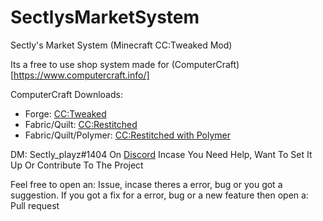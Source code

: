 # SectlysMarketSystem
Sectly's Market System (Minecraft CC:Tweaked Mod)

Its a free to use shop system made for (ComputerCraft)[https://www.computercraft.info/]

ComputerCraft Downloads:
- Forge: [CC:Tweaked](https://modrinth.com/mod/cc-tweaked)
- Fabric/Quilt: [CC:Restitched](https://modrinth.com/mod/cc-restitched)
- Fabric/Quilt/Polymer: [CC:Restitched with Polymer](https://modrinth.com/mod/cc-polymer)

DM: Sectly_playz#1404 On [Discord](https://discord.com/) Incase You Need Help, Want To Set It Up Or Contribute To The Project

Feel free to open an: Issue, incase theres a error, bug or you got a suggestion.
If you got a fix for a error, bug or a new feature then open a: Pull request 
